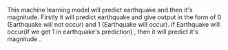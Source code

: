 This machine learning model will predict earthquake and then it's magnitude.
Firstly it will predict earthquake and give output in the form of 0 (Earthquake will not occur) and 1 (Earthquake will occur).
If Earthquake will occur(if we get 1 in earthquake's prediction) , then it will predict it's magnitude .
